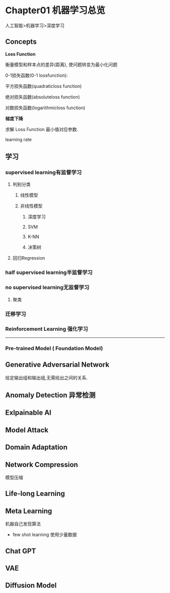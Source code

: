 # Chapter01 机器学习总览

人工智能>机器学习>深度学习



## Concepts

**Loss Function**

衡量模型和样本点的差异(距离), 使问题转变为最小化问题

0-1损失函数(0-1 lossfunction):

平方损失函数(quadraticloss function)

绝对损失函数(absoluteloss function)

对数损失函数(logarithmicloss function)

**梯度下降**

求解 Loss Function 最小值对应参数.

learning rate





## 学习

### supervised learning有监督学习

1. 判别分类
   
   1. 线性模型
   
   2. 非线性模型
      
      1. 深度学习
      
      2. SVM
      
      3. K-NN
      
      4. 决策树

2. 回归Regression

### half supervised learning半监督学习

### no supervised learning无监督学习

1. 聚类

### 迁移学习



### Reinforcement Learning 强化学习







---



### Pre-trained Model ( Foundation Model)





## Generative Adversarial Network

给定输出组和输出组,无需给出之间的关系.



## Anomaly Detection 异常检测



## Exlpainable AI



## Model Attack



## Domain Adaptation



## Network Compression

模型压缩

## Life-long Learning



## Meta Learning

机器自己发现算法

- few shot learning 使用少量数据
  
  
  
  

## Chat GPT

## VAE



## Diffusion Model
